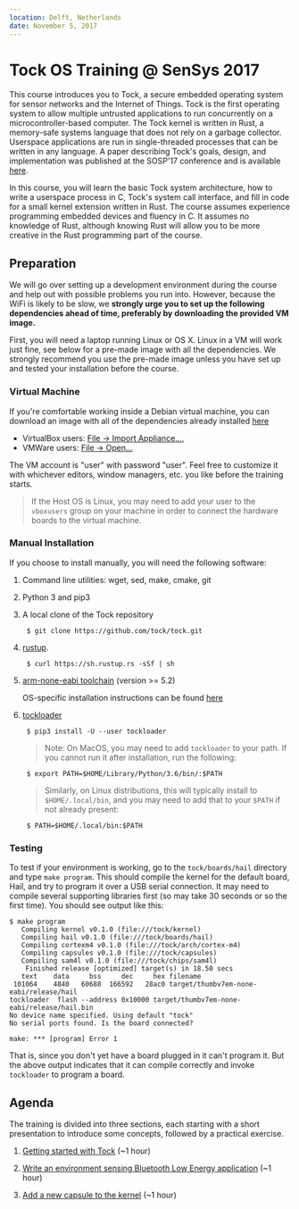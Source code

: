 ```yaml
---
location: Delft, Netherlands
date: November 5, 2017
---
```


# Tock OS Training @ SenSys 2017

This course introduces you to Tock, a secure embedded operating system for
sensor networks and the Internet of Things. Tock is the first operating system
to allow multiple untrusted applications to run concurrently on a
microcontroller-based computer. The Tock kernel is written in Rust, a
memory-safe systems language that does not rely on a garbage collector.
Userspace applications are run in single-threaded processes that can be written
in any language. A paper describing Tock's goals, design, and implementation was
published at the SOSP'17 conference and is available
[here](https://www.amitlevy.com/papers/tock-sosp2017.pdf).

In this course, you will learn the basic Tock system architecture, how to write
a userspace process in C, Tock's system call interface, and fill in code for a
small kernel extension written in Rust. The course assumes experience
programming embedded devices and fluency in C. It assumes no knowledge of Rust,
although knowing Rust will allow you to be more creative in the Rust programming
part of the course.

## Preparation

We will go over setting up a development environment during the course and help
out with possible problems you run into. However, because the WiFi is likely to
be slow, we **strongly urge you to set up the following dependencies ahead of
time, preferably by downloading the provided VM image.**

First, you will need a laptop running Linux or OS X. Linux in a VM will work
just fine, see below for a pre-made image with all the dependencies. We strongly
recommend you use the pre-made image unless you have set up and tested your
installation before the course.

### Virtual Machine

If you're comfortable working inside a Debian virtual machine, you can download
an image with all of the dependencies already installed
[here](http://www.scs.stanford.edu/~alevy/Tock.ova)

 * VirtualBox users: [File → Import Appliance...](https://docs.oracle.com/cd/E26217_01/E26796/html/qs-import-vm.html),
 * VMWare users: [File → Open...](https://pubs.vmware.com/workstation-9/index.jsp?topic=%2Fcom.vmware.ws.using.doc%2FGUID-DDCBE9C0-0EC9-4D09-8042-18436DA62F7A.html)

The VM account is "user" with password "user". Feel free to customize it with
whichever editors, window managers, etc. you like before the training starts.

> If the Host OS is Linux, you may need to add your user to the `vboxusers`
> group on your machine in order to connect the hardware boards to the virtual
> machine.

### Manual Installation

If you choose to install manually, you will need the following software:

1. Command line utilities: wget, sed, make, cmake, git

1. Python 3 and pip3

1. A local clone of the Tock repository

        $ git clone https://github.com/tock/tock.git

1. [rustup](http://rustup.rs/).

        $ curl https://sh.rustup.rs -sSf | sh

1. [arm-none-eabi toolchain](https://developer.arm.com/open-source/gnu-toolchain/gnu-rm/downloads) (version >= 5.2)

   OS-specific installation instructions can be found
   [here](https://github.com/tock/tock/blob/master/doc/Getting_Started.md#arm-none-eabi-toolchain)

1. [tockloader](https://github.com/tock/tockloader)

        $ pip3 install -U --user tockloader

    > Note: On MacOS, you may need to add `tockloader` to your path. If you
    > cannot run it after installation, run the following:

        $ export PATH=$HOME/Library/Python/3.6/bin/:$PATH

    > Similarly, on Linux distributions, this will typically install to
    > `$HOME/.local/bin`, and you may need to add that to your `$PATH` if not
    > already present:

        $ PATH=$HOME/.local/bin:$PATH

### Testing

To test if your environment is working, go to the `tock/boards/hail` directory
and type `make program`. This should compile the kernel for the default board,
Hail, and try to program it over a USB serial connection. It may need to compile
several supporting libraries first (so may take 30 seconds or so the first
time). You should see output like this:

```
$ make program
   Compiling kernel v0.1.0 (file:///tock/kernel)
   Compiling hail v0.1.0 (file:///tock/boards/hail)
   Compiling cortexm4 v0.1.0 (file:///tock/arch/cortex-m4)
   Compiling capsules v0.1.0 (file:///tock/capsules)
   Compiling sam4l v0.1.0 (file:///tock/chips/sam4l)
    Finished release [optimized] target(s) in 18.50 secs
   text	   data	    bss	    dec	    hex	filename
 101064	   4840	  60688	 166592	  28ac0	target/thumbv7em-none-eabi/release/hail
tockloader  flash --address 0x10000 target/thumbv7em-none-eabi/release/hail.bin
No device name specified. Using default "tock"
No serial ports found. Is the board connected?

make: *** [program] Error 1
```

That is, since you don't yet have a board plugged in it can't program it. But
the above output indicates that it can compile correctly and invoke `tockloader`
to program a board.

## Agenda

The training is divided into three sections, each starting with a short
presentation to introduce some concepts, followed by a practical exercise.

1. [Getting started with Tock](environment.md) (~1 hour)

2. [Write an environment sensing Bluetooth Low Energy
   application](application.md) (~1 hour)

3. [Add a new capsule to the kernel](capsule.md) (~1 hour)

